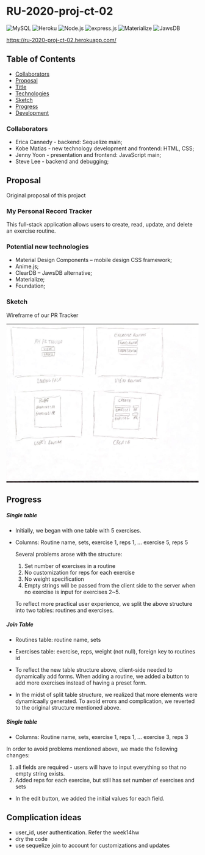 # RU-2020-proj-ct-02

![MySQL](https://img.shields.io/static/v1?label=SQL&message=MySQL&color=4479a1)
![Heroku](https://img.shields.io/static/v1?label=heroku&message=deployed&color=430098)
![Node.js](https://img.shields.io/static/v1?label=Node.&message=js&color=68a063)
![express.js](https://img.shields.io/static/v1?label=express&message=.js&color=68a063)
![Materialize](https://img.shields.io/static/v1?label=Materialize&message=CSS&color=eb7077)
![JawsDB](https://img.shields.io/static/v1?label=JawsDB&message=MySQL&color=2cb9ff)

 https://ru-2020-proj-ct-02.herokuapp.com/

## Table of Contents 

* [Collaborators](#Collaborators)
* [Proposal](#Proposal)
* [Title](#My-Personal-Record-Tracker)
* [Technologies](#Potential-new-technologies)
* [Sketch](#Sketch)
* [Progress](#Progress)
* [Development](#Complication-ideas)

### Collaborators 
* Erica Cannedy - backend: Sequelize main;
* Kobe Matias - new technology development and frontend: HTML, CSS;
* Jenny Yoon - presentation and frontend: JavaScript main;
* Steve Lee - backend and debugging;

## Proposal 
Original proposal of this projəct

### My Personal Record Tracker 

This full-stack application allows users to create, read, update, and delete an exercise routine.

### Potential new technologies
*	Material Design Components – mobile design CSS framework;
*	Anime.js;
*	ClearDB – JawsDB alternative;
*	Materialize;
*	Foundation;

### Sketch
Wireframe of our PR Tracker 

![Wireframe](/wireframe.jpg)

## Progress 

##### Single table
* Initially, we began with one table with 5 exercises. 
* Columns: Routine name, sets, exercise 1, reps 1, ... exercise 5, reps 5

  Several problems arose with the structure: 
  1. Set number of exercises in a routine 
  2. No customization for reps for each exercise 
  3. No weight specification 
  4. Empty strings will be passed from the client side to the server when no exercise is input for exercises 2~5.

  To reflect more practical user experience, we split the above structure into two tables: routines and exercises.

##### Join Table
* Routines table: routine name, sets 
* Exercises table: exercise, reps, weight (not null), foreign key to routines id 

* To reflect the new table structure above, client-side needed to dynamically add forms. When adding a routine, we added a button to add more exercises instead of having a preset form. 

* In the midst of split table structure, we realized that more elements were dynamicaally generated. To avoid errors and complication, we reverted to the original structure mentioned above. 

##### Single table
* Columns: Routine name, sets, exercise 1, reps 1, ... exercise 3, reps 3

In order to avoid problems mentioned above, we made the following changes: 
1. all fields are required - users will have to input everything so that no empty string exists. 
2. Added reps for each exercise, but still has set number of exercises and sets 

* In the edit button, we added the initial values for each field. 

## Complication ideas
* user_id, user authentication. Refer the week14hw 
* dry the code 
* use sequelize join to account for customizations and updates 

